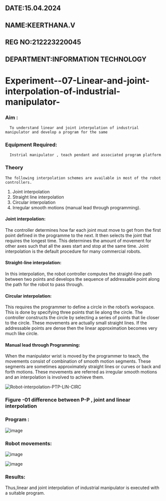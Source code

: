 
## DATE:15.04.2024
## NAME:KEERTHANA.V
## REG NO:212223220045
## DEPARTMENT:INFORMATION TECHNOLOGY

# Experiment--07-Linear-and-joint-interpolation-of-industrial-manipulator-

### Aim :
      To understand linear and joint interpolation of industrial manipulator and develop a program for the same 
      
### Equipment Required: 
      Instrial manipulator , teach pendant and associated program platform 
      
### Theory 
    The following interpolation schemes are available in most of the robot controllers.
1. Joint interpolation
2. Straight line interpolation
3. Circular interpolation
4. Irregular smooth motions (manual lead through programming).
#### Joint interpolation: 
The controller determines how far each joint must move to get from the first point defined in the programme to the next. It then selects the joint that
requires the longest time. This determines the amount of movement for other axes such that all the axes start and stop at the same time. Joint interpolation is the default procedure for many commercial robots.

#### Straight-line interpolation: 
In this interpolation, the robot controller computes the straight-line path between two points and develops the sequence of addressable point along the path for the robot to pass through.

#### Circular interpolation: 
This requires the programmer to define a circle in the
robot’s workspace. This is done by specifying three points that lie along the circle. The controller constructs the circle by selecting a series of points that lie closer to the circle. These movements are actually small straight lines. If the addressable points are dense then the linear approximation becomes very much like circle.


#### Manual lead through Programming: 
When the manipulator wrist is moved by the programmer to teach, the movements consist of combination of smooth motion segments. These segments are sometimes approximately straight lines or curves or back and forth motions. These movements are referred as irregular smooth motions and an interpolation is involved to achieve them.




![Robot-interpolation-PTP-LIN-CIRC](https://user-images.githubusercontent.com/36288975/201615171-d0886aaa-8220-4b0c-8a1d-3d8a5c69c76a.png)

### Figure -01 difference between P-P , joint and linear interpolation 


### Program : 
![image](https://github.com/Keerthana-VJ/Experiment--07-Linear-and-joint-interpolation-of-industrial-manipulator-/assets/149347704/c894320b-f40b-4e02-93e2-1c3d06439412)



### Robot movements:
![image](https://github.com/Keerthana-VJ/Experiment--07-Linear-and-joint-interpolation-of-industrial-manipulator-/assets/149347704/1e70e815-17f7-437d-933d-f1eccaa6eef9)




![image](https://github.com/Keerthana-VJ/Experiment--07-Linear-and-joint-interpolation-of-industrial-manipulator-/assets/149347704/44779d96-8f95-4e4c-a862-27716848bdb0)

### Results:  
Thus,linear and joint interpolation of industrial manipulator is executed with a suitable program.
